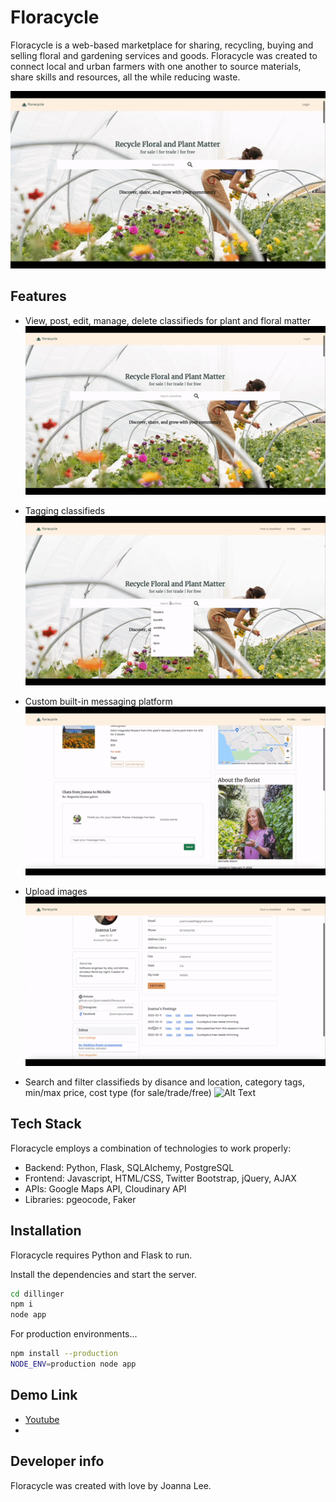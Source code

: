 # Floracycle

Floracycle is a web-based marketplace for sharing, recycling, buying and selling floral and gardening services and goods. Floracycle was created to connect local and urban farmers with one another to source materials, share skills and resources, all the while reducing waste.

![Floracycel overview](/static/images/Floracycle1.gif)

## Features

- View, post, edit, manage, delete classifieds for plant and floral matter
![Floracycle overview](/static/images/Floracycle1.gif)

- Tagging classifieds
![Floracycle overview](/static/images/Floracycle2.gif)

- Custom built-in messaging platform
![Floracycle overview](/static/images/Floracycle3.gif)

- Upload images
![Floracycle overview](/static/images/Floracycle4.gif)

- Search and filter classifieds by disance and location, category tags, min/max price, cost type (for sale/trade/free)
![Alt Text](https://media.giphy.com/media/vFKqnCdLPNOKc/giphy.gif)


## Tech Stack

Floracycle employs a combination of technologies to work properly:

- Backend: Python, Flask, SQLAlchemy, PostgreSQL 
- Frontend: Javascript, HTML/CSS, Twitter Bootstrap, jQuery, AJAX
- APIs: Google Maps API, Cloudinary API
- Libraries: pgeocode, Faker


## Installation

Floracycle requires Python and Flask to run.

Install the dependencies and start the server.

```sh
cd dillinger
npm i
node app
```

For production environments...

```sh
npm install --production
NODE_ENV=production node app
```


## Demo Link

- [Youtube](https://youtu.be/LvU7Bgee-mU)
- 

## Developer info

Floracycle was created with love by Joanna Lee.


